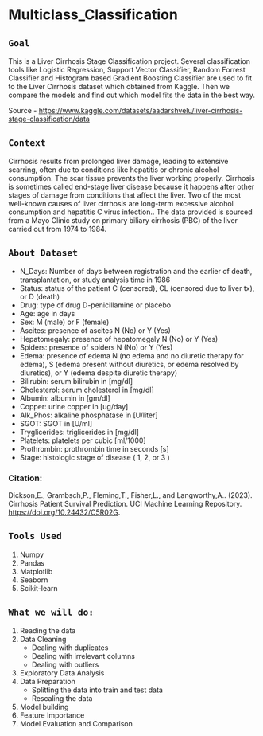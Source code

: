 # Multiclass_Classification

## **`Goal`**
This is a Liver Cirrhosis Stage Classification project. Several classification tools like Logistic Regression, Support Vector Classifier, Random Forrest Classifier and Histogram based Gradient Boosting Classifier are used to fit to the Liver Cirrhosis dataset which obtained from Kaggle. Then we compare the models and find out which model fits the data in the best way.

Source - https://www.kaggle.com/datasets/aadarshvelu/liver-cirrhosis-stage-classification/data

## **`Context`**
 Cirrhosis results from prolonged liver damage, leading to extensive scarring, often due to conditions like hepatitis or chronic alcohol consumption. The scar tissue prevents the liver working properly. Cirrhosis is sometimes called end-stage liver disease because it happens after other stages of damage from conditions that affect the liver. Two of the most well-known causes of liver cirrhosis are long-term excessive alcohol consumption and hepatitis C virus infection.. The data provided is sourced from a Mayo Clinic study on primary biliary cirrhosis (PBC) of the liver carried out from 1974 to 1984.

## **`About Dataset`**

- N_Days: Number of days between registration and the earlier of death, transplantation, or study analysis time in 1986
- Status: status of the patient C (censored), CL (censored due to liver tx), or D (death)
- Drug: type of drug D-penicillamine or placebo
- Age: age in days
- Sex: M (male) or F (female)
- Ascites: presence of ascites N (No) or Y (Yes)
- Hepatomegaly: presence of hepatomegaly N (No) or Y (Yes)
- Spiders: presence of spiders N (No) or Y (Yes)
- Edema: presence of edema N (no edema and no diuretic therapy for edema), S (edema present without diuretics, or edema resolved by diuretics), or Y (edema despite diuretic therapy)
- Bilirubin: serum bilirubin in [mg/dl]
- Cholesterol: serum cholesterol in [mg/dl]
- Albumin: albumin in [gm/dl]
- Copper: urine copper in [ug/day]
- Alk_Phos: alkaline phosphatase in [U/liter]
- SGOT: SGOT in [U/ml]
- Tryglicerides: triglicerides in [mg/dl]
- Platelets: platelets per cubic [ml/1000]
- Prothrombin: prothrombin time in seconds [s]
- Stage: histologic stage of disease ( 1, 2, or 3 ) 

### Citation:
Dickson,E., Grambsch,P., Fleming,T., Fisher,L., and Langworthy,A.. (2023). Cirrhosis Patient Survival Prediction. UCI Machine Learning Repository. https://doi.org/10.24432/C5R02G.

## **`Tools Used`**
1. Numpy
2. Pandas
3. Matplotlib
4. Seaborn
5. Scikit-learn
## **`What we will do:`**
1. Reading the data
2. Data Cleaning
   - Dealing with duplicates
   - Dealing with irrelevant columns
   - Dealing with outliers  
4. Exploratory Data Analysis
5. Data Preparation
   - Splitting the data into train and test data
   - Rescaling the data
6. Model building
7. Feature Importance
8. Model Evaluation and Comparison  
